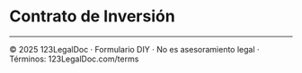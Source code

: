 # Contrato de Inversión

---

© 2025 123LegalDoc · Formulario DIY · No es asesoramiento legal · Términos: 123LegalDoc.com/terms
